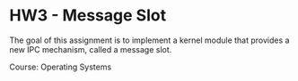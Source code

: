 # HW3 - Message Slot
The goal of this assignment is to implement a kernel module that provides a new IPC mechanism, called a message slot. 

 Course: Operating Systems